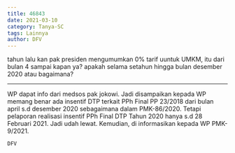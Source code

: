 ```yaml
---
title: 46843
date: 2021-03-10
category: Tanya-SC
tags: Lainnya
author: DFV
---
```


tahun lalu kan pak presiden mengumumkan 0% tarif uuntuk UMKM, itu dari bulan 4 sampai kapan ya? apakah selama setahun hingga bulan desember 2020 atau bagaimana?

---

WP dapat info dari medsos pak jokowi. Jadi disampaikan kepada WP memang benar ada insentif DTP terkait PPh Final PP 23/2018 dari bulan april s.d desember 2020 sebagaimana dalam PMK-86/2020. Tetapi pelaporan realisasi insentif PPh Final DTP Tahun 2020 hanya s.d 28 Februari 2021. Jadi udah lewat. Kemudian, di informasikan kepada WP PMK-9/2021.

`DFV`
